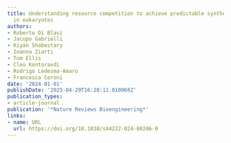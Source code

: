 ```yaml
---
title: Understanding resource competition to achieve predictable synthetic gene expression
  in eukaryotes
authors:
- Roberto Di Blasi
- Jacopo Gabrielli
- Kiyan Shabestary
- Ioanna Ziarti
- Tom Ellis
- Cleo Kontoravdi
- Rodrigo Ledesma‐Amaro
- Francesca Ceroni
date: '2024-01-01'
publishDate: '2025-04-29T16:28:11.010068Z'
publication_types:
- article-journal
publication: '*Nature Reviews Bioengineering*'
links:
- name: URL
  url: https://doi.org/10.1038/s44222-024-00206-0
---
```

